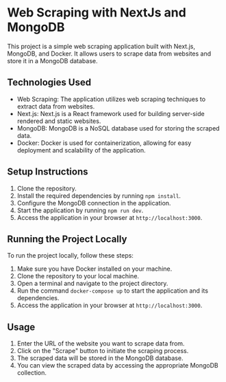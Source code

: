# Web Scraping with NextJs and MongoDB
This project is a simple web scraping application built with Next.js, MongoDB, and Docker. It allows users to scrape data from websites and store it in a MongoDB database.

## Technologies Used

- Web Scraping: The application utilizes web scraping techniques to extract data from websites.
- Next.js: Next.js is a React framework used for building server-side rendered and static websites.
- MongoDB: MongoDB is a NoSQL database used for storing the scraped data.
- Docker: Docker is used for containerization, allowing for easy deployment and scalability of the application.

## Setup Instructions

1. Clone the repository.
2. Install the required dependencies by running `npm install`.
3. Configure the MongoDB connection in the application.
4. Start the application by running `npm run dev`.
5. Access the application in your browser at `http://localhost:3000`.

## Running the Project Locally

To run the project locally, follow these steps:

1. Make sure you have Docker installed on your machine.
2. Clone the repository to your local machine.
3. Open a terminal and navigate to the project directory.
4. Run the command `docker-compose up` to start the application and its dependencies.
5. Access the application in your browser at `http://localhost:3000`.

## Usage

1. Enter the URL of the website you want to scrape data from.
2. Click on the "Scrape" button to initiate the scraping process.
3. The scraped data will be stored in the MongoDB database.
4. You can view the scraped data by accessing the appropriate MongoDB collection.


